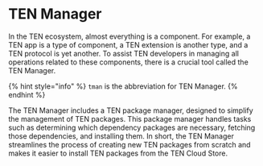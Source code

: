 # TEN Manager

In the TEN ecosystem, almost everything is a component. For example, a TEN app is a type of component, a TEN extension is another type, and a TEN protocol is yet another. To assist TEN developers in managing all operations related to these components, there is a crucial tool called the TEN Manager.

{% hint style="info" %}
`tman` is the abbreviation for TEN Manager.
{% endhint %}

The TEN Manager includes a TEN package manager, designed to simplify the management of TEN packages. This package manager handles tasks such as determining which dependency packages are necessary, fetching those dependencies, and installing them. In short, the TEN Manager streamlines the process of creating new TEN packages from scratch and makes it easier to install TEN packages from the TEN Cloud Store.
